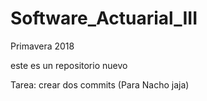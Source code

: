 # Software_Actuarial_III
Primavera 2018

este es un repositorio nuevo

Tarea: crear dos commits (Para Nacho jaja)

